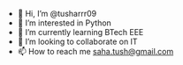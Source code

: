 - 👋 Hi, I’m @tusharrr09
- 👀 I’m interested in Python
- 🌱 I’m currently learning BTech EEE
- 💞️ I’m looking to collaborate on IT
- 📫 How to reach me saha.tush@gmail.com

<!---
tusharrr09/tusharrr09 is a ✨ special ✨ repository because its `README.md` (this file) appears on your GitHub profile.
You can click the Preview link to take a look at your changes.
--->
